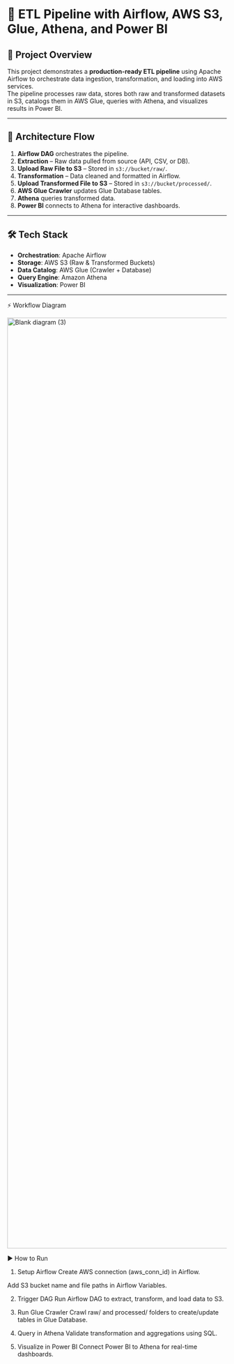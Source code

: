 # 🚀 ETL Pipeline with Airflow, AWS S3, Glue, Athena, and Power BI

## 📌 Project Overview
This project demonstrates a **production-ready ETL pipeline** using Apache Airflow to orchestrate data ingestion, transformation, and loading into AWS services.  
The pipeline processes raw data, stores both raw and transformed datasets in S3, catalogs them in AWS Glue, queries with Athena, and visualizes results in Power BI.

---

## 📂 Architecture Flow
1. **Airflow DAG** orchestrates the pipeline.
2. **Extraction** – Raw data pulled from source (API, CSV, or DB).
3. **Upload Raw File to S3** – Stored in `s3://bucket/raw/`.
4. **Transformation** – Data cleaned and formatted in Airflow.
5. **Upload Transformed File to S3** – Stored in `s3://bucket/processed/`.
6. **AWS Glue Crawler** updates Glue Database tables.
7. **Athena** queries transformed data.
8. **Power BI** connects to Athena for interactive dashboards.

---

## 🛠️ Tech Stack
- **Orchestration**: Apache Airflow  
- **Storage**: AWS S3 (Raw & Transformed Buckets)  
- **Data Catalog**: AWS Glue (Crawler + Database)  
- **Query Engine**: Amazon Athena  
- **Visualization**: Power BI  

---

⚡ Workflow Diagram

<img width="6038" height="2138" alt="Blank diagram (3)" src="https://github.com/user-attachments/assets/017f16d8-9b9e-4f86-85a3-625fe95ddf3d" />



▶️ How to Run
1. Setup Airflow
Create AWS connection (aws_conn_id) in Airflow.

Add S3 bucket name and file paths in Airflow Variables.

2. Trigger DAG
Run Airflow DAG to extract, transform, and load data to S3.

3. Run Glue Crawler
Crawl raw/ and processed/ folders to create/update tables in Glue Database.

4. Query in Athena
Validate transformation and aggregations using SQL.

5. Visualize in Power BI
Connect Power BI to Athena for real-time dashboards.
